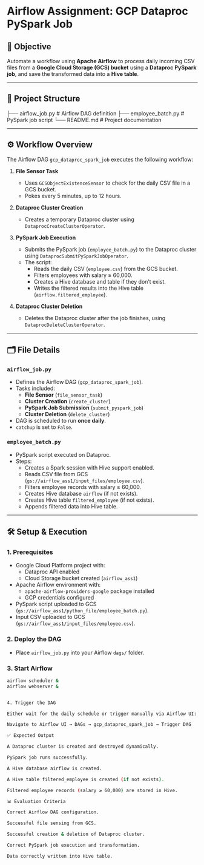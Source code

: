 
# Airflow Assignment: GCP Dataproc PySpark Job

## 📌 Objective
Automate a workflow using **Apache Airflow** to process daily incoming CSV files from a **Google Cloud Storage (GCS) bucket** using a **Dataproc PySpark job**, and save the transformed data into a **Hive table**.

---

## 📂 Project Structure
├── airflow_job.py # Airflow DAG definition
├── employee_batch.py # PySpark job script
└── README.md # Project documentation


---

## ⚙️ Workflow Overview
The Airflow DAG `gcp_dataproc_spark_job` executes the following workflow:

1. **File Sensor Task**
   - Uses `GCSObjectExistenceSensor` to check for the daily CSV file in a GCS bucket.
   - Pokes every 5 minutes, up to 12 hours.

2. **Dataproc Cluster Creation**
   - Creates a temporary Dataproc cluster using `DataprocCreateClusterOperator`.

3. **PySpark Job Execution**
   - Submits the PySpark job (`employee_batch.py`) to the Dataproc cluster using `DataprocSubmitPySparkJobOperator`.
   - The script:
     - Reads the daily CSV (`employee.csv`) from the GCS bucket.
     - Filters employees with salary ≥ 60,000.
     - Creates a Hive database and table if they don’t exist.
     - Writes the filtered results into the Hive table (`airflow.filtered_employee`).

4. **Dataproc Cluster Deletion**
   - Deletes the Dataproc cluster after the job finishes, using `DataprocDeleteClusterOperator`.

---

## 🗂️ File Details

### `airflow_job.py`
- Defines the Airflow DAG (`gcp_dataproc_spark_job`).
- Tasks included:
  - **File Sensor** (`file_sensor_task`)
  - **Cluster Creation** (`create_cluster`)
  - **PySpark Job Submission** (`submit_pyspark_job`)
  - **Cluster Deletion** (`delete_cluster`)
- DAG is scheduled to run **once daily**.
- `catchup` is set to `False`.

### `employee_batch.py`
- PySpark script executed on Dataproc.
- Steps:
  - Creates a Spark session with Hive support enabled.
  - Reads CSV file from GCS (`gs://airflow_ass1/input_files/employee.csv`).
  - Filters employee records with salary ≥ 60,000.
  - Creates Hive database `airflow` (if not exists).
  - Creates Hive table `filtered_employee` (if not exists).
  - Appends filtered data into Hive table.

---

## 🛠️ Setup & Execution

### 1. Prerequisites
- Google Cloud Platform project with:
  - Dataproc API enabled
  - Cloud Storage bucket created (`airflow_ass1`)
- Apache Airflow environment with:
  - `apache-airflow-providers-google` package installed
  - GCP credentials configured
- PySpark script uploaded to GCS (`gs://airflow_ass1/python_file/employee_batch.py`).
- Input CSV uploaded to GCS (`gs://airflow_ass1/input_files/employee.csv`).

### 2. Deploy the DAG
- Place `airflow_job.py` into your Airflow `dags/` folder.

### 3. Start Airflow
```bash
airflow scheduler &
airflow webserver &


4. Trigger the DAG

Either wait for the daily schedule or trigger manually via Airflow UI:

Navigate to Airflow UI → DAGs → gcp_dataproc_spark_job → Trigger DAG

✅ Expected Output

A Dataproc cluster is created and destroyed dynamically.

PySpark job runs successfully.

A Hive database airflow is created.

A Hive table filtered_employee is created (if not exists).

Filtered employee records (salary ≥ 60,000) are stored in Hive.

📊 Evaluation Criteria

Correct Airflow DAG configuration.

Successful file sensing from GCS.

Successful creation & deletion of Dataproc cluster.

Correct PySpark job execution and transformation.

Data correctly written into Hive table.
